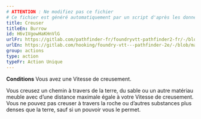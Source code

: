 ```yaml
---
# ATTENTION : Ne modifiez pas ce fichier
# Ce fichier est généré automatiquement par un script d'après les données du module Foundry VTT officiel et de sa traduction
title: Creuser
titleEn: Burrow
id: H6v1VgowHaKHnVlG
urlFr: https://gitlab.com/pathfinder-fr/foundryvtt-pathfinder2-fr/-/blob/master/data/classes/H6v1VgowHaKHnVlG.htm
urlEn: https://gitlab.com/hooking/foundry-vtt---pathfinder-2e/-/blob/master/packs/data/classes.db/burrow.json
group: actions
type: action
typeFr: Action Unique
---
```

**Conditions** Vous avez une Vitesse de creusement.

Vous creusez un chemin à travers de la terre, du sable ou un autre matériau meuble avec d’une distance maximale égale à votre Vitesse de creusement. Vous ne pouvez pas creuser à travers la roche ou d’autres substances plus denses que la terre, sauf si un pouvoir vous le permet.


